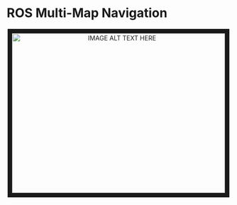 ROS Multi-Map Navigation
====================

<p align="middle">
    <a href="http://www.youtube.com/watch?feature=player_embedded&v=2hI9hNIvbrc
    " target="_blank"><img src="http://img.youtube.com/vi/2hI9hNIvbrc/0.jpg" 
    alt="IMAGE ALT TEXT HERE" width="480" height="360" border="10"/></a>
</p>
